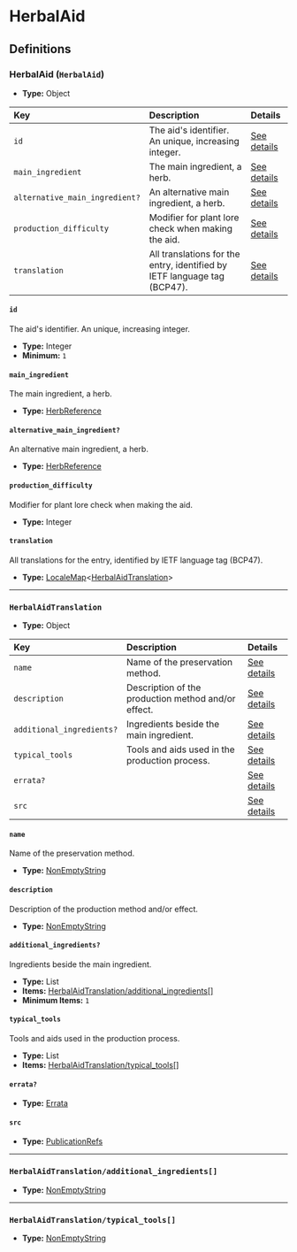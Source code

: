 # HerbalAid

## Definitions

### <a name="HerbalAid"></a> HerbalAid (`HerbalAid`)

- **Type:** Object

Key | Description | Details
:-- | :-- | :--
`id` | The aid's identifier. An unique, increasing integer. | <a href="#HerbalAid/id">See details</a>
`main_ingredient` | The main ingredient, a herb. | <a href="#HerbalAid/main_ingredient">See details</a>
`alternative_main_ingredient?` | An alternative main ingredient, a herb. | <a href="#HerbalAid/alternative_main_ingredient">See details</a>
`production_difficulty` | Modifier for plant lore check when making the aid. | <a href="#HerbalAid/production_difficulty">See details</a>
`translation` | All translations for the entry, identified by IETF language tag (BCP47). | <a href="#HerbalAid/translation">See details</a>

#### <a name="HerbalAid/id"></a> `id`

The aid's identifier. An unique, increasing integer.

- **Type:** Integer
- **Minimum:** `1`

#### <a name="HerbalAid/main_ingredient"></a> `main_ingredient`

The main ingredient, a herb.

- **Type:** <a href="../../_SimpleReferences.md#HerbReference">HerbReference</a>

#### <a name="HerbalAid/alternative_main_ingredient"></a> `alternative_main_ingredient?`

An alternative main ingredient, a herb.

- **Type:** <a href="../../_SimpleReferences.md#HerbReference">HerbReference</a>

#### <a name="HerbalAid/production_difficulty"></a> `production_difficulty`

Modifier for plant lore check when making the aid.

- **Type:** Integer

#### <a name="HerbalAid/translation"></a> `translation`

All translations for the entry, identified by IETF language tag (BCP47).

- **Type:** <a href="../../_LocaleMap.md#LocaleMap">LocaleMap</a>&lt;<a href="#HerbalAidTranslation">HerbalAidTranslation</a>&gt;

---

### <a name="HerbalAidTranslation"></a> `HerbalAidTranslation`

- **Type:** Object

Key | Description | Details
:-- | :-- | :--
`name` | Name of the preservation method. | <a href="#HerbalAidTranslation/name">See details</a>
`description` | Description of the production method and/or effect. | <a href="#HerbalAidTranslation/description">See details</a>
`additional_ingredients?` | Ingredients beside the main ingredient. | <a href="#HerbalAidTranslation/additional_ingredients">See details</a>
`typical_tools` | Tools and aids used in the production process. | <a href="#HerbalAidTranslation/typical_tools">See details</a>
`errata?` |  | <a href="#HerbalAidTranslation/errata">See details</a>
`src` |  | <a href="#HerbalAidTranslation/src">See details</a>

#### <a name="HerbalAidTranslation/name"></a> `name`

Name of the preservation method.

- **Type:** <a href="../../_NonEmptyString.md#NonEmptyString">NonEmptyString</a>

#### <a name="HerbalAidTranslation/description"></a> `description`

Description of the production method and/or effect.

- **Type:** <a href="../../_NonEmptyString.md#NonEmptyString">NonEmptyString</a>

#### <a name="HerbalAidTranslation/additional_ingredients"></a> `additional_ingredients?`

Ingredients beside the main ingredient.

- **Type:** List
- **Items:** <a href="#HerbalAidTranslation/additional_ingredients[]">HerbalAidTranslation/additional_ingredients[]</a>
- **Minimum Items:** `1`

#### <a name="HerbalAidTranslation/typical_tools"></a> `typical_tools`

Tools and aids used in the production process.

- **Type:** List
- **Items:** <a href="#HerbalAidTranslation/typical_tools[]">HerbalAidTranslation/typical_tools[]</a>

#### <a name="HerbalAidTranslation/errata"></a> `errata?`

- **Type:** <a href="../../source/_Erratum.md#Errata">Errata</a>

#### <a name="HerbalAidTranslation/src"></a> `src`

- **Type:** <a href="../../source/_PublicationRef.md#PublicationRefs">PublicationRefs</a>

---

### <a name="HerbalAidTranslation/additional_ingredients[]"></a> `HerbalAidTranslation/additional_ingredients[]`

- **Type:** <a href="../../_NonEmptyString.md#NonEmptyString">NonEmptyString</a>

---

### <a name="HerbalAidTranslation/typical_tools[]"></a> `HerbalAidTranslation/typical_tools[]`

- **Type:** <a href="../../_NonEmptyString.md#NonEmptyString">NonEmptyString</a>
